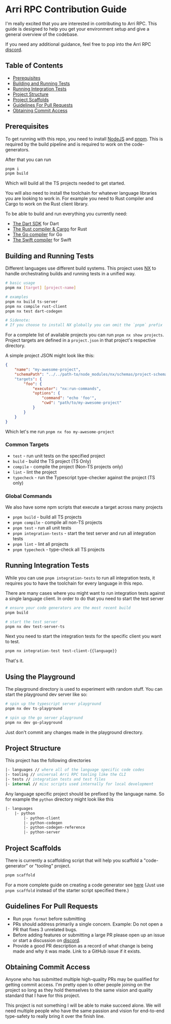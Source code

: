 # Arri RPC Contribution Guide

I'm really excited that you are interested in contributing to Arri RPC. This guide is designed to help you get your environment setup and give a general overview of the codebase.

If you need any additional guidance, feel free to pop into the Arri RPC [discord](https://discord.gg/3pdbYGDa).

## Table of Contents

-   [Prerequisites](#prerequisites)
-   [Building and Running Tests](#building-and-running-tests)
-   [Running Integration Tests](#running-integration-tests)
-   [Project Structure](#project-structure)
-   [Project Scaffolds](#project-scaffolds)
-   [Guidelines For Pull Requests](#guidelines-for-pull-requests)
-   [Obtaining Commit Access](#obtaining-commit-access)

## Prerequisites

To get running with this repo, you need to install [NodeJS](https://nodejs.org/en) and [pnpm](https://pnpm.io/). This is required by the build pipeline and is required to work on the code-generators.

After that you can run

```bash
pnpm i
pnpm build
```

Which will build all the TS projects needed to get started.

You will also need to install the toolchain for whatever language libraries you are looking to work in. For example you need to Rust compiler and Cargo to work on the Rust client library.

To be able to build and run everything you currently need:

-   [The Dart SDK](https://dart.dev/get-dart) for Dart
-   [The Rust compiler & Cargo](https://www.rust-lang.org/learn/get-started) for Rust
-   [The Go compiler](https://go.dev/doc/install) for Go
-   [The Swift compiler](https://www.swift.org/documentation/swift-compiler/) for Swift

## Building and Running Tests

Different languages use different build systems. This project uses [NX](https://nx.dev/) to handle orchestrating builds and running tests in a unified way.

```bash
# basic usage
pnpm nx [target] [project-name]

# examples
pnpm nx build ts-server
pnpm nx compile rust-client
pnpm nx test dart-codegen

# Sidenote:
# If you choose to install NX globally you can omit the `pnpm` prefix
```

For a complete list of available projects you can run `pnpm nx show projects`. Project targets are defined in a `project.json` in that project's respective directory.

A simple project JSON might look like this:

```json
{
    "name": "my-awesome-project",
    "schemaPath": "../../path-to/node_modules/nx/schemas/project-schema.json"
    "targets": {
        "foo": {
            "executor": "nx:run-commands",
            "options": {
                "command": "echo 'foo'",
                "cwd": "path/to/my-awesome-project"
            }
        }
    }
}
```

Which let's me run `pnpm nx foo my-awesome-project`

### Common Targets

-   `test` - run unit tests on the specified project
-   `build` - build the TS project (TS Only)
-   `compile` - compile the project (Non-TS projects only)
-   `lint` - lint the project
-   `typecheck` - run the Typescript type-checker against the project (TS only)

### Global Commands

We also have some npm scripts that execute a target across many projects

-   `pnpm build` - build all TS projects
-   `pnpm compile` - compile all non-TS projects
-   `pnpm test` - run all unit tests
-   `pnpm integration-tests` - start the test server and run all integration tests
-   `pnpm lint` - lint all projects
-   `pnpm typecheck` - type-check all TS projects

## Running Integration Tests

While you can use `pnpm integration-tests` to run all integration tests, it requires you to have the toolchain for every language in this repo.

There are many cases where you might want to run integration tests against a single language client. In order to do that you need to start the test server

```bash
# ensure your code generators are the most recent build
pnpm build

# start the test server
pnpm nx dev test-server-ts
```

Next you need to start the integration tests for the specific client you want to test.

```bash
pnpm nx integration-test test-client-{{language}}
```

That's it.

## Using the Playground

The playground directory is used to experiment with random stuff. You can start the playground dev server like so:

```bash
# spin up the typescript server playground
pnpm nx dev ts-playground

# spin up the go server playground
pnpm nx dev go-playground
```

Just don't commit any changes made in the playground directory.

## Project Structure

This project has the following directories

```fs
|- languages // where all of the language specific code codes
|- tooling // universal Arri RPC tooling like the CLI
|- tests // integration tests and test files
|- internal // misc scripts used internally for local development
```

Any language specific project should be prefixed by the language name. So for example the `python` directory might look like this

```fs
|- languages
    |- python
        |- python-client
        |- python-codegen
        |- python-codegen-reference
        |- python-server
```

## Project Scaffolds

There is currently a scaffolding script that will help you scaffold a "code-generator" or "tooling" project.

```bash
pnpm scaffold
```

For a more complete guide on creating a code generator see [here](/docs/creating-a-custom-generator.md) (Just use `pnpm scaffold` instead of the starter script specified there.)

## Guidelines For Pull Requests

-   Run `pnpm format` before submitting
-   PRs should address primarily a single concern. Example: Do not open a PR that fixes 3 unrelated bugs.
-   Before adding features or submitting a large PR please open up an issue or start a discussion on [discord](https://discord.gg/3pdbYGDa).
-   Provide a good PR description as a record of what change is being made and why it was made. Link to a GitHub issue if it exists.

## Obtaining Commit Access

Anyone who has submitted multiple high-quality PRs may be qualified for getting commit access. I'm pretty open to other people joining on the project so long as they hold themselves to the same vision and quality standard that I have for this project.

This project is not something I will be able to make succeed alone. We will need multiple people who have the same passion and vision for end-to-end type-safety to really bring it over the finish line.
